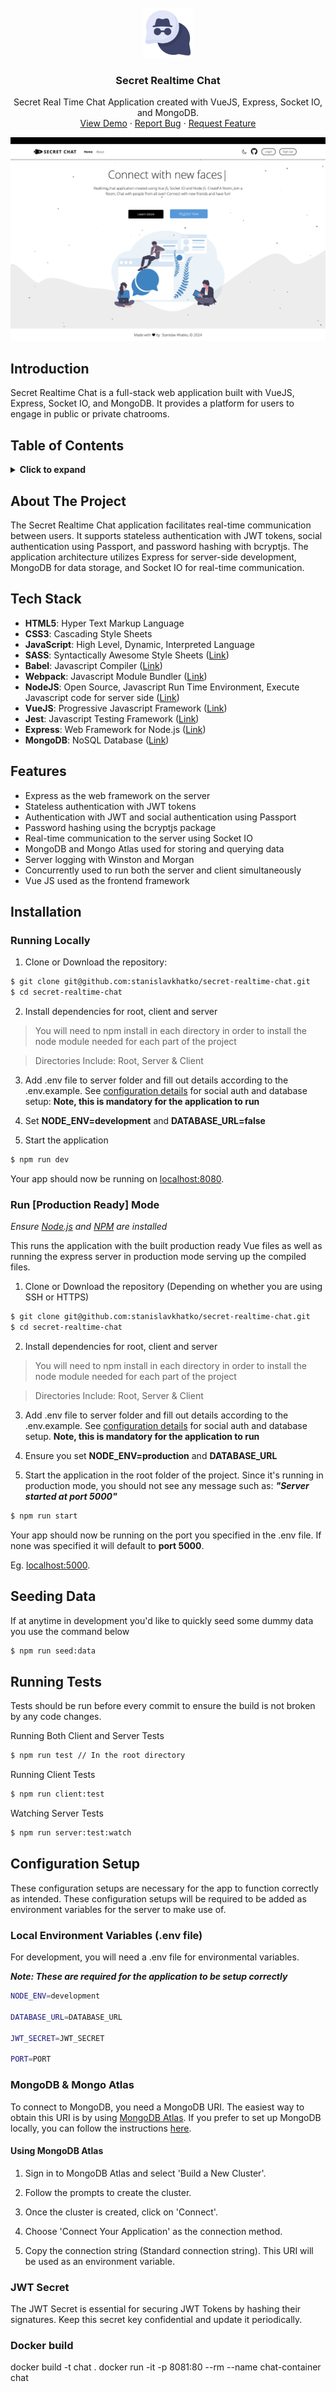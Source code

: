 [//]: # ([![MIT License][license-shield]][license-url])

[//]: # ([![LinkedIn][linkedin-shield]][linkedin-url])

<!-- PROJECT LOGO -->
<br />
<div align="center">
  <a href="https://github.com/stanislavkhatko/secret-realtime-chat">
    <img src="client/public/logo.png" alt="Logo" width="80" height="80">
  </a>

<h3 align="center">Secret Realtime Chat</h3>

  <p align="center">
    Secret Real Time Chat Application created with VueJS, Express, Socket IO, and MongoDB.
    <br />
    <a href="https://secret-chat.wordmemo.net">View Demo</a>
    ·
    <a href="https://github.com/stanislavkhatko/secret-realtime-chat/issues/new?labels=bug&template=bug-report---.md">Report Bug</a>
    ·
    <a href="https://github.com/stanislavkhatko/secret-realtime-chat/issues/new?labels=enhancement&template=feature-request---.md">Request Feature</a>
  </p>
</div>

[![Secret Chat Screen Shot][product-screenshot]](https://github.com/stanislavkhatko/secret-realtime-chat/blob/main/client/assets/screenshots/secret-chat-16.44.png)

## Introduction

Secret Realtime Chat is a full-stack web application built with VueJS, Express, Socket IO, and MongoDB. It provides a platform for users to engage in public or private chatrooms.

## Table of Contents

<details>
  <summary><b>Click to expand</b></summary>
  <ol>
    <li><a href="#about-the-project">About The Project</a></li>
    <li><a href="#tech-stack">Tech Stack</a></li>
    <li><a href="#installation">Installation</a></li>
    <li><a href="#features">Features</a></li>
    <li><a href="#running-tests">Running Tests</a></li>
    <li><a href="#configuration-setup">Configuration Setup</a></li>
    <li><a href="#license">License</a></li>
  </ol>
</details>

## About The Project

The Secret Realtime Chat application facilitates real-time communication between users. It supports stateless authentication with JWT tokens, social authentication using Passport, and password hashing with bcryptjs. The application architecture utilizes Express for server-side development, MongoDB for data storage, and Socket IO for real-time communication.

## Tech Stack

- **HTML5**: Hyper Text Markup Language
- **CSS3**: Cascading Style Sheets
- **JavaScript**: High Level, Dynamic, Interpreted Language
- **SASS**: Syntactically Awesome Style Sheets ([Link](https://sass-lang.com/))
- **Babel**: Javascript Compiler ([Link](https://babeljs.io/))
- **Webpack**: Javascript Module Bundler ([Link](https://webpack.js.org/))
- **NodeJS**: Open Source, Javascript Run Time Environment, Execute Javascript code for server side ([Link](https://nodejs.org/en/))
- **VueJS**: Progressive Javascript Framework ([Link](https://vuejs.org/))
- **Jest**: Javascript Testing Framework ([Link](https://jestjs.io/))
- **Express**: Web Framework for Node.js ([Link](https://expressjs.com/))
- **MongoDB**: NoSQL Database ([Link](https://www.mongodb.com/))

## Features

- Express as the web framework on the server
- Stateless authentication with JWT tokens
- Authentication with JWT and social authentication using Passport
- Password hashing using the bcryptjs package
- Real-time communication to the server using Socket IO
- MongoDB and Mongo Atlas used for storing and querying data
- Server logging with Winston and Morgan
- Concurrently used to run both the server and client simultaneously
- Vue JS used as the frontend framework

## Installation

### Running Locally

1. Clone or Download the repository:

```bash
$ git clone git@github.com:stanislavkhatko/secret-realtime-chat.git
$ cd secret-realtime-chat
```

2. Install dependencies for root, client and server

> You will need to npm install in each directory in order to install the node module needed for each part of the project

> Directories Include: Root, Server & Client



3. Add .env file to server folder and fill out details according to the .env.example. See [configuration details](#configuration-setup) for social auth and database setup: **Note, this is mandatory for the application to run**

4. Set **NODE_ENV=development** and **DATABASE_URL=false**

5. Start the application

```bash
$ npm run dev
```

Your app should now be running on [localhost:8080](localhost:8080).

### Run [Production Ready] Mode

_Ensure [Node.js](https://nodejs.org/en/) and [NPM](https://www.npmjs.com/) are installed_

This runs the application with the built production ready Vue files as well as running the express server in production mode serving up the compiled files.

1. Clone or Download the repository (Depending on whether you are using SSH or HTTPS)

```bash
$ git clone git@github.com:stanislavkhatko/secret-realtime-chat.git
$ cd secret-realtime-chat
```

2. Install dependencies for root, client and server

> You will need to npm install in each directory in order to install the node module needed for each part of the project

> Directories Include: Root, Server & Client


3. Add .env file to server folder and fill out details according to the .env.example. See [configuration details](#configuration-setup) for social auth and database setup. **Note, this is mandatory for the application to run**

4. Ensure you set **NODE_ENV=production** and **DATABASE_URL**

5. Start the application in the root folder of the project. Since it's running in production mode, you should not see any message such as: **_"Server started at port 5000"_**

```bash
$ npm run start
```

Your app should now be running on the port you specified in the .env file. If none was specified it will default to **port 5000**.

Eg. [localhost:5000](localhost:5000).

## Seeding Data

If at anytime in development you'd like to quickly seed some dummy data you use the command below

```bash
$ npm run seed:data
```

## Running Tests

Tests should be run before every commit to ensure the build is not broken by any code changes.

Running Both Client and Server Tests
```bash
$ npm run test // In the root directory
```

Running Client Tests
```bash
$ npm run client:test
```

Watching Server Tests
```bash
$ npm run server:test:watch
```


## Configuration Setup

These configuration setups are necessary for the app to function correctly as intended. These configuration setups will be required to be added as environment variables for the server to make use of.

### Local Environment Variables (.env file)
For development, you will need a .env file for environmental variables.

**_Note: These are required for the application to be setup correctly_**

```bash
NODE_ENV=development

DATABASE_URL=DATABASE_URL

JWT_SECRET=JWT_SECRET

PORT=PORT
```

### MongoDB & Mongo Atlas

To connect to MongoDB, you need a MongoDB URI. The easiest way to obtain this URI is by using [MongoDB Atlas](https://www.mongodb.com/cloud/atlas). If you prefer to set up MongoDB locally, you can follow the instructions [here](https://docs.mongodb.com/manual/installation/).

#### Using MongoDB Atlas

1. Sign in to MongoDB Atlas and select 'Build a New Cluster'.

2. Follow the prompts to create the cluster.

3. Once the cluster is created, click on 'Connect'.

4. Choose 'Connect Your Application' as the connection method.

5. Copy the connection string (Standard connection string). This URI will be used as an environment variable.

### JWT Secret

The JWT Secret is essential for securing JWT Tokens by hashing their signatures. Keep this secret key confidential and update it periodically.

### Docker build
docker build -t chat .
docker run -it -p 8081:80 --rm --name chat-container chat


[license-shield]: https://img.shields.io/github/license/github_username/repo_name.svg?style=for-the-badge
[license-url]: https://github.com/stanislavkhatko/secret-realtime-chat/blob/main/LICENSE
[linkedin-shield]: https://img.shields.io/badge/-LinkedIn-black.svg?style=for-the-badge&logo=linkedin&colorB=555
[linkedin-url]: https://linkedin.com/in/stanislav-khatko
[product-screenshot]: https://github.com/stanislavkhatko/secret-realtime-chat/blob/main/client/assets/screenshots/secret-chat-16.44.png
[Vue.js]: https://img.shields.io/badge/Vue.js-35495E?style=for-the-badge&logo=vuedotjs&logoColor=4FC08D
[Vue-url]: https://vuejs.org/
